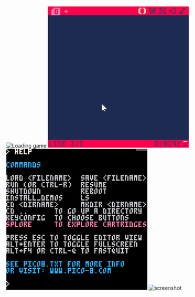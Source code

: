 ![Loading game](https://github.com/KashkaC/GameDesign/master/images/loadgame.gif)
![paste code](https://github.com/KashkaC/GameDesign/blob/master/images/pastecode.gif)
![splore](https://github.com/KashkaC/GameDesign/blob/master/images/splore.gif)
![screenshot](https://github.com/KashkaC/GameDesign/images/cart%20folder.png)
